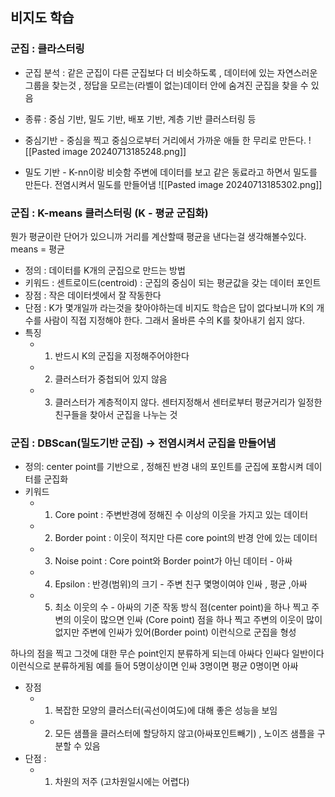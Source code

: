 
## 비지도 학습

### 군집 : 클라스터링
- 군집 분석 : 같은 군집이 다른 군집보다 더 비슷하도록 , 데이터에 있는 자연스러운 그룹을 찾는것 , 정답을 모르는(라벨이 없는)데이터 안에 숨겨진 군집을 찾을 수 있음
- 종류 : 중심 기반, 밀도 기반, 배포 기반, 계층 기반 클러스터링 등

- 중심기반 - 중심을 찍고 중심으로부터 거리에서 가까운 애들 한 무리로 만든다.
![[Pasted image 20240713185248.png]]
- 밀도 기반 - K-nn이랑 비슷함 주변에 데이터를 보고 같은 동료라고 하면서 밀도를 만든다. 전염시켜서 밀도를 만들어냄
![[Pasted image 20240713185302.png]]


### 군집 : K-means 클러스터링 (K - 평균 군집화)
뭔가 평균이란 단어가 있으니까 거리를 계산할때 평균을 낸다는걸 생각해볼수있다. 
means = 평균
- 정의 : 데이터를 K개의 군집으로 만드는 방법
- 키워드 : 센트로이드(centroid) : 군집의 중심이 되는 평균값을 갖는 데이터 포인트
- 장점 : 작은 데이터셋에서 잘 작동한다
- 단점 : K가 몇개일까 라는것을 찾아야하는데 비지도 학습은 답이 없다보니까 K의 개수를 사람이 직접 지정해야 한다. 그래서 올바른 수의 K를 찾아내기 쉽지 않다.
- 특징
	- 1. 반드시 K의 군집을 지정해주어야한다
	- 2. 클러스터가 중첩되어 있지 않음
	- 3. 클러스터가 계층적이지 않다.
센터지정해서 센터로부터 평균거리가 일정한 친구들을 찾아서 군집을 나누는 것

### 군집 : DBScan(밀도기반 군집) -> 전염시켜서 군집을 만들어냄
- 정의: center point를 기반으로 , 정해진 반경 내의 포인트를 군집에 포함시켜 데이터를 군집화
- 키워드
	- 1. Core point : 주변반경에 정해진 수 이상의 이웃을 가지고 있는 데이터
	- 2. Border point : 이웃이 적지만 다른 core point의 반경 안에 있는 데이터
	- 3. Noise point : Core point와 Border point가 아닌 데이터 - 아싸
	- 4. Epsilon : 반경(범위)의 크기 - 주변 친구 몇명이여야 인싸 , 평균 ,아싸
	- 5. 최소 이웃의 수 - 아싸의 기준
작동 방식 
점(center point)을 하나 찍고 주변의 이웃이 많으면 인싸 (Core point)
점을 하나 찍고 주변의 이웃이 많이 없지만 주변에 인싸가 있어(Border point)
이런식으로 군집을 형성

하나의 점을 찍고 그것에 대한 무슨 point인지 분류하게 되는데
아싸다 인싸다 일반이다 이런식으로 분류하게됨
예를 들어 5명이상이면 인싸 3명이면 평균 0명이면 아싸
- 장점
	-  1. 복잡한 모양의 클러스터(곡선이여도)에 대해 좋은 성능을 보임
	-  2. 모든 샘플을 클러스터에 할당하지 않고(아싸포인트빼기) , 노이즈 샘플을 구분할 수 있음
- 단점 : 
	- 1. 차원의 저주 (고차원일시에는 어렵다)
